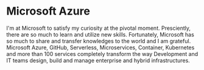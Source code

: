 # Microsoft Azure
I'm at Microsoft to satisfy my curiosity at the pivotal moment. Presciently, there are so much to learn and utilize new skills. Fortunately, Microsoft has so much to share and transfer knowledges to the world and I am grateful.
Microsoft Azure, GitHub, Serverless, Microservices, Container, Kubernetes and more than 100 services completely transform the way Development and IT teams design, build and manage enterprise and hybrid infrastructures.
